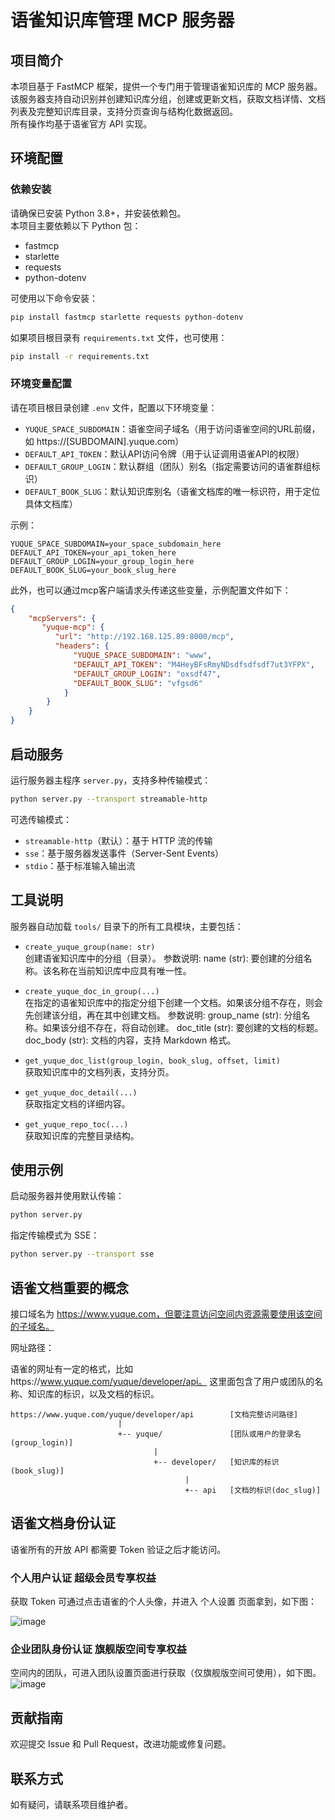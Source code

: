 # 语雀知识库管理 MCP 服务器

## 项目简介
本项目基于 FastMCP 框架，提供一个专门用于管理语雀知识库的 MCP 服务器。  
该服务器支持自动识别并创建知识库分组，创建或更新文档，获取文档详情、文档列表及完整知识库目录，支持分页查询与结构化数据返回。  
所有操作均基于语雀官方 API 实现。

## 环境配置

### 依赖安装
请确保已安装 Python 3.8+，并安装依赖包。  
本项目主要依赖以下 Python 包：
- fastmcp
- starlette
- requests
- python-dotenv

可使用以下命令安装：
```bash
pip install fastmcp starlette requests python-dotenv
```

如果项目根目录有 `requirements.txt` 文件，也可使用：
```bash
pip install -r requirements.txt
```

### 环境变量配置
请在项目根目录创建 `.env` 文件，配置以下环境变量：
- `YUQUE_SPACE_SUBDOMAIN`：语雀空间子域名（用于访问语雀空间的URL前缀，如 https://[SUBDOMAIN].yuque.com）
- `DEFAULT_API_TOKEN`：默认API访问令牌（用于认证调用语雀API的权限）
- `DEFAULT_GROUP_LOGIN`：默认群组（团队）别名（指定需要访问的语雀群组标识）
- `DEFAULT_BOOK_SLUG`：默认知识库别名（语雀文档库的唯一标识符，用于定位具体文档库）

示例：
```
YUQUE_SPACE_SUBDOMAIN=your_space_subdomain_here
DEFAULT_API_TOKEN=your_api_token_here
DEFAULT_GROUP_LOGIN=your_group_login_here
DEFAULT_BOOK_SLUG=your_book_slug_here
```

此外，也可以通过mcp客户端请求头传递这些变量，示例配置文件如下：

```json
{
    "mcpServers": {
       "yuque-mcp": {
          "url": "http://192.168.125.89:8000/mcp",
          "headers": {
              "YUQUE_SPACE_SUBDOMAIN": "www",
              "DEFAULT_API_TOKEN": "M4HeyBFsRmyNDsdfsdfsdf7ut3YFPX",
              "DEFAULT_GROUP_LOGIN": "oxsdf47",
              "DEFAULT_BOOK_SLUG": "vfgsd6"
            }
        }
    }
}
```



## 启动服务

运行服务器主程序 `server.py`，支持多种传输模式：

```bash
python server.py --transport streamable-http
```

可选传输模式：
- `streamable-http`（默认）：基于 HTTP 流的传输
- `sse`：基于服务器发送事件（Server-Sent Events）
- `stdio`：基于标准输入输出流

## 工具说明

服务器自动加载 `tools/` 目录下的所有工具模块，主要包括：

- `create_yuque_group(name: str)`  
  创建语雀知识库中的分组（目录）。
  参数说明:
     name (str): 要创建的分组名称。该名称在当前知识库中应具有唯一性。

- `create_yuque_doc_in_group(...)`  
  在指定的语雀知识库中的指定分组下创建一个文档。如果该分组不存在，则会先创建该分组，再在其中创建文档。
  参数说明:
     group_name (str): 分组名称。如果该分组不存在，将自动创建。
     doc_title (str): 要创建的文档的标题。
     doc_body (str): 文档的内容，支持 Markdown 格式。

- `get_yuque_doc_list(group_login, book_slug, offset, limit)`  
  获取知识库中的文档列表，支持分页。

- `get_yuque_doc_detail(...)`  
  获取指定文档的详细内容。

- `get_yuque_repo_toc(...)`  
  获取知识库的完整目录结构。



## 使用示例


启动服务器并使用默认传输：

```bash
python server.py
```

指定传输模式为 SSE：

```bash
python server.py --transport sse
```

## 语雀文档重要的概念
接口域名为 https://www.yuque.com，但要注意访问空间内资源需要使用该空间的子域名。

网址路径：

语雀的网址有一定的格式，比如https://www.yuque.com/yuque/developer/api。
这里面包含了用户或团队的名称、知识库的标识，以及文档的标识。

```
https://www.yuque.com/yuque/developer/api        [文档完整访问路径]
                        |
                        +-- yuque/               [团队或用户的登录名(group_login)]
                                |
                                +-- developer/   [知识库的标识(book_slug)]
                                       |
                                       +-- api   [文档的标识(doc_slug)]

```

## 语雀文档身份认证

语雀所有的开放 API 都需要 Token 验证之后才能访问。

### 个人用户认证 超级会员专享权益
获取 Token 可通过点击语雀的个人头像，并进入 个人设置 页面拿到，如下图：

![image](https://github.com/user-attachments/assets/daf7caca-ac77-4177-9857-fea0934e0edc)

### 企业团队身份认证 旗舰版空间专享权益
空间内的团队，可进入团队设置页面进行获取（仅旗舰版空间可使用），如下图。
![image](https://github.com/user-attachments/assets/4ec55e0e-b0d6-4e69-af83-628578700062)



## 贡献指南

欢迎提交 Issue 和 Pull Request，改进功能或修复问题。

## 联系方式

如有疑问，请联系项目维护者。

